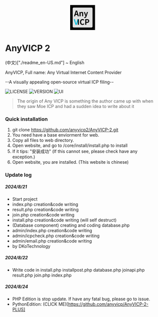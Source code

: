 <div align="center">
<img src="./logo.png" width="81" height="81">
</div>

# AnyVICP 2

(中文)["./readme_en-US.md"] ~ English

AnyVICP,  Full name: Any Virtual Internet Content Provider

--A visually appealing open-source virtual ICP filing--

![LICENSE]( https://img.shields.io/badge/LICENSE-MIT-green )
![VERSION]( https://img.shields.io/badge/Version-2.0.0-blue )
![UI]( https://img.shields.io/badge/UI_Pack-MDUI_2_Bootstrap_5-red )

>The origin of Any VICP is something the author came up with when they saw Moe ICP and had a sudden idea to write about it

### Quick installation
1. git clone https://github.com/anyvicp2/AnyVICP-2.git
2. You need have a base enviorment for web.
3. Copy all files to web directory.
4. Open website, and go to /core/install/install.php to install
5. If it tips: "安装成功" (If this cannot see, please check have any exception.)
6. Open website, you are installed.
(This website is chinese)

### Update log

##### 2024/8/21
- Start project
- index.php creation&code writing
- result.php creation&code writing
- join.php creation&code writing
- install.php creation&code writing (will self destruct)
- (Database component) creating and coding database.php
- admin/index.php creation&code writing
- admin/icpcheck.php creation&code writing
- admin/email.php creation&code writing
- by DKoTechnology

##### 2024/8/22
- Write code in 
install.php installpost.php database.php joinapi.php result.php join.php index.php

##### 2024/8/24
- PHP Edition is stop update. If have any fatal bug, please go to issue.
- PythonEdition: (CLICK ME)[https://github.com/anyvicp/AnyVICP-2-PLUS]
